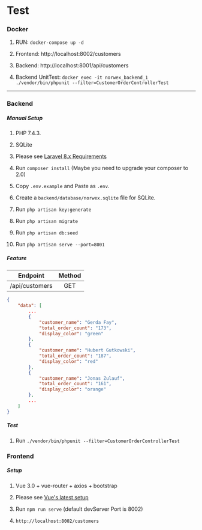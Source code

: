 # Test

### Docker

1. RUN: `docker-compose up -d`

1. Frontend: http://localhost:8002/customers

1. Backend: http://localhost:8001/api/customers

1. Backend UnitTest: `docker exec -it norwex_backend_1  ./vendor/bin/phpunit --filter=CustomerOrderControllerTest
`

---

### Backend

##### Manual Setup

1. PHP 7.4.3. 

1. SQLite 

1. Please see [Laravel 8.x Requirements](https://laravel.com/docs/8.x#server-requirements)

1. Run `composer install` (Maybe you need to upgrade your composer to 2.0)

1. Copy `.env.example` and Paste as `.env`.

1. Create a `backend/database/norwex.sqlite` file for SQLite.

1. Run `php artisan key:generate`

1. Run `php artisan migrate`

1. Run `php artisan db:seed`

1. Run `php artisan serve --port=8001`

##### Feature

| Endpoint        | Method           |
| ------------- |:-------------:|
| /api/customers      | GET |

```json
{
    "data": [
        ...
        {
            "customer_name": "Gerda Fay",
            "total_order_count": "173",
            "display_color": "green"
        },
        {
            "customer_name": "Hubert Gutkowski",
            "total_order_count": "187",
            "display_color": "red"
        },
        {
            "customer_name": "Jonas Zulauf",
            "total_order_count": "161",
            "display_color": "orange"
        },
        ...
    ]
}
```

##### Test

1. Run `./vendor/bin/phpunit --filter=CustomerOrderControllerTest
`

### Frontend

##### Setup

1. Vue 3.0 + vue-router + axios + bootstrap

1. Please see [Vue's latest setup](https://v3.vuejs.org/guide/installation.html#npm)

1. Run `npm run serve` (default devServer Port is 8002)

1. `http://localhost:8002/customers`